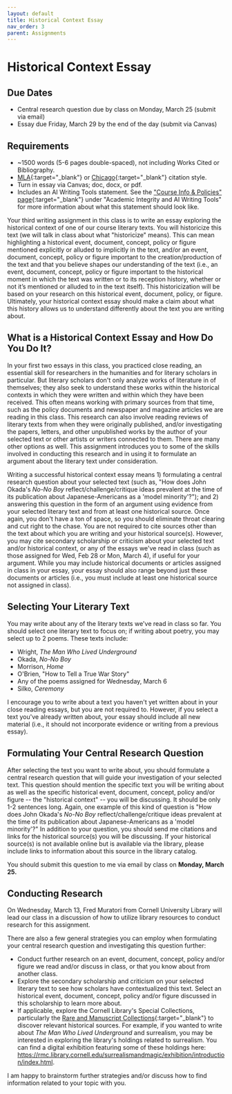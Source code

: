 ```yaml
---
layout: default
title: Historical Context Essay
nav_order: 3
parent: Assignments
---
```

# Historical Context Essay
## Due Dates
- Central research question due by class on Monday, March 25 (submit via email)
- Essay due Friday, March 29 by the end of the day (submit via Canvas)

## Requirements
- ~1500 words (5-6 pages double-spaced), not including Works Cited or Bibliography.
- [MLA](https://owl.purdue.edu/owl/research_and_citation/mla_style/mla_formatting_and_style_guide/mla_formatting_and_style_guide.html){:target="_blank"} or [Chicago](https://owl.purdue.edu/owl/research_and_citation/chicago_manual_17th_edition/cmos_formatting_and_style_guide/chicago_manual_of_style_17th_edition.html){:target="_blank"} citation style.
- Turn in essay via Canvas; doc, docx, or pdf.
- Includes an AI Writing Tools statement. See the ["Course Info & Policies" page](https://lindsaythomas.net/engl3630s24/course-info-policies.html#academic-integrity-and-ai-writing-tools){:target="_blank"} under "Academic Integrity and AI Writing Tools" for more information about what this statement should look like.

Your third writing assignment in this class is to write an essay exploring the historical context of one of our course literary texts. You will historicize this text (we will talk in class about what "historicize" means). This can mean highlighting a historical event, document, concept, policy or figure mentioned explicitly or alluded to implicitly in the text, and/or an event, document, concept, policy or figure important to the creation/production of the text and that you believe shapes our understanding of the text (i.e., an event, document, concept, policy or figure important to the historical moment in which the text was written or to its reception history, whether or not it’s mentioned or alluded to in the text itself). This historicization will be based on your research on this historical event, document, policy, or figure. Ultimately, your historical context essay should make a claim about what this history allows us to understand differently about the text you are writing about.

## What is a Historical Context Essay and How Do You Do It?
In your first two essays in this class, you practiced close reading, an essential skill for researchers in the humanities and for literary scholars in particular. But literary scholars don't only analyze works of literature in of themselves; they also seek to understand these works within the historical contexts in which they were written and within which they have been received. This often means working with primary sources from that time, such as the policy documents and newspaper and magazine articles we are reading in this class. This research can also involve reading reviews of literary texts from when they were originally published, and/or investigating the papers, letters, and other unpublished works by the author of your selected text or other artists or writers connected to them. There are many other options as well. This assignment introduces you to some of the skills involved in conducting this research and in using it to formulate an argument about the literary text under consideration.

Writing a successful historical context essay means 1) formulating a central research question about your selected text (such as, "How does John Okada's *No-No Boy* reflect/challenge/critique ideas prevalent at the time of its publication about Japanese-Americans as a 'model minority'?"); and 2) answering this question in the form of an argument using evidence from your selected literary text and from at least one historical source. Once again, you don't have a ton of space, so you should eliminate throat clearing and cut right to the chase. You are not required to cite sources other than the text about which you are writing and your historical source(s). However, you may cite secondary scholarship or criticism about your selected text and/or historical context, or any of the essays we've read in class (such as those assigned for Wed, Feb 28 or Mon, March 4), if useful for your argument. While you may include historical documents or articles assigned in class in your essay, your essay should also range beyond just these documents or articles (i.e., you must include at least one historical source not assigned in class).

## Selecting Your Literary Text
You may write about any of the literary texts we've read in class so far. You should select one literary text to focus on; if writing about poetry, you may select up to 2 poems. These texts include:
- Wright, *The Man Who Lived Underground*
- Okada, *No-No Boy*
- Morrison, *Home*
- O'Brien, "How to Tell a True War Story"
- Any of the poems assigned for Wednesday, March 6
- Silko, *Ceremony*

I encourage you to write about a text you haven't yet written about in your close reading essays, but you are not required to. However, if you select a text you've already written about, your essay should include all new material (i.e., it should not incorporate evidence or writing from a previous essay).

## Formulating Your Central Research Question
After selecting the text you want to write about, you should formulate a central research question that will guide your investigation of your selected text. This question should mention the specific text you will be writing about as well as the specific historical event, document, concept, policy and/or figure -- the "historical context" -- you will be discussing. It should be only 1-2 sentences long. Again, one example of this kind of question is "How does John Okada's *No-No Boy* reflect/challenge/critique ideas prevalent at the time of its publication about Japanese-Americans as a 'model minority'?" In addition to your question, you should send me citations and links for the historical source(s) you will be discussing. If your historical source(s) is not available online but is available via the library, please include links to information about this source in the library catalog.

You should submit this question to me via email by class on **Monday, March 25.**

## Conducting Research
On Wednesday, March 13, Fred Muratori from Cornell University Library will lead our class in a discussion of how to utilize library resources to conduct research for this assignment.

There are also a few general strategies you can employ when formulating your central research question and investigating this question further:
- Conduct further research on an event, document, concept, policy and/or figure we read and/or discuss in class, or that you know about from another class.
- Explore the secondary scholarship and criticism on your selected literary text to see how scholars have contextualized this text. Select an historical event, document, concept, policy and/or figure discussed in this scholarship to learn more about.
- If applicable, explore the Cornell Library's Special Collections, particularly the [Rare and Manuscript Collections](https://rare.library.cornell.edu/){:target="_blank"} to discover relevant historical sources. For example, if you wanted to write about *The Man Who Lived Underground* and surrealism, you may be interested in exploring the library's holdings related to surrealism. You can find a digital exhibition featuring some of these holdings here: <https://rmc.library.cornell.edu/surrealismandmagic/exhibition/introduction/index.html>.

I am happy to brainstorm further strategies and/or discuss how to find information related to your topic with you.
